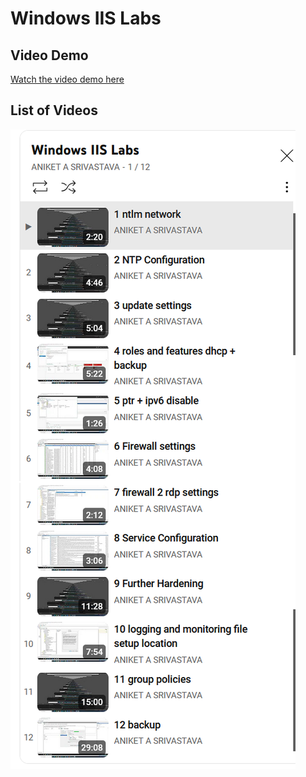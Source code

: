 # Windows IIS Labs


## Video Demo

[Watch the video demo here](https://www.youtube.com/watch?v=qDCCAX-Xm9c&list=PL59Cd0AOncDfuPLvIHyFroatNPUnHhyWt)


## List of Videos

![Windows IIS Labs Image](https://github.com/aniketsrivastava81/Windows-IIS-Labs/blob/main/windows-IIS-Labs-Image.png?raw=true)
